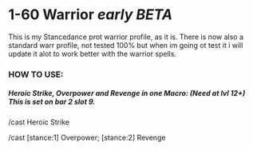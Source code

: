 # 1-60 Warrior _early BETA_

This is my Stancedance prot warrior profile, as it is.
There is now also a standard warr profile, not tested 100% but when im going ot test it i will update it alot to work better with the warrior spells.

### HOW TO USE:

##### Heroic Strike, Overpower and Revenge in one Macro: _(Need at lvl 12+) This is set on bar 2 slot 9._

/cast Heroic Strike

/cast [stance:1] Overpower; [stance:2] Revenge

